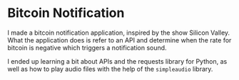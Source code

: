 # Bitcoin Notification

I made a bitcoin notification application, inspired by the show Silicon Valley. What the application does is refer to an API and determine when the rate for bitcoin is negative which triggers a notification sound.
 
I ended up learning a bit about APIs and the requests library for Python, as well as how to play audio files with the help of the `simpleaudio` library.
